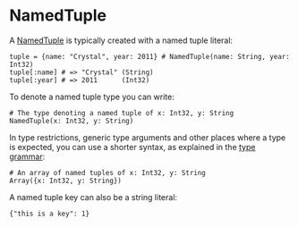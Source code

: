 # NamedTuple

A [NamedTuple](http://crystal-lang.org/api/NamedTuple.html) is typically created with a named tuple literal:

```crystal
tuple = {name: "Crystal", year: 2011} # NamedTuple(name: String, year: Int32)
tuple[:name] # => "Crystal" (String)
tuple[:year] # => 2011      (Int32)
```

To denote a named tuple type you can write:

```crystal
# The type denoting a named tuple of x: Int32, y: String
NamedTuple(x: Int32, y: String)
```

In type restrictions, generic type arguments and other places where a type is expected, you can use a shorter syntax, as explained in the [type grammar](../type_grammar.html):

```crystal
# An array of named tuples of x: Int32, y: String
Array({x: Int32, y: String})
```

A named tuple key can also be a string literal:

```crystal
{"this is a key": 1}
```
